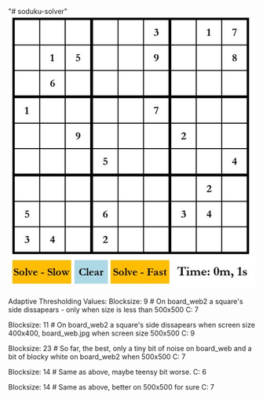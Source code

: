 "# soduku-solver" 
![Sudoku GUI](images/gui-img.jpg)


Adaptive Thresholding Values:
Blocksize: 9                 # On board_web2 a square's side dissapears - only when size is less than 500x500
C: 7
	
Blocksize: 11                # On board_web2 a square's side dissapears when screen size 400x400, board_web.jpg when screen size 500x500
C: 9                         

Blocksize: 23                # So far, the best, only a tiny bit of noise on board_web and a bit of blocky white on board_web2 when 500x500
C: 7

Blocksize: 14               # Same as above, maybe teensy bit worse.
C: 6

Blocksize: 14               # Same as above, better on 500x500 for sure
C: 7
